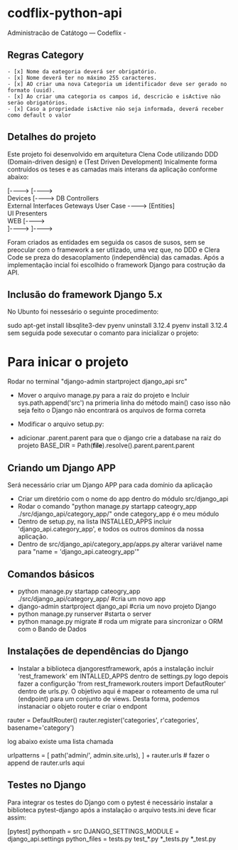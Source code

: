 # codflix-python-api


Administracão de Catátogo
— Codeflix -
 ## Regras Category
    - [x] Nome da eategoria deverá ser obrigatório.
    - [x] Nome deverá ter no máximo 255 caracteres.
    - [x] AO criar uma nova Categoria um identificador deve ser gerado no formato (uuid).
    - [x] Ao criar uma categoria os campos id, descricäo e isActive näo seräo obrigatórios.
    - [x] Caso a propriedade isActive näo seja informada, deverá receber como default o valor

## Detalhes do projeto
Este projeto foi desenvolvido em arquitetura Clena Code utilizando DDD (Domain-driven design) e (Test Driven Development) 
Inicalmente forma contruídos os teses e as camadas mais interans da aplicação conforme abaixo:

 [---->
                             [---->      
    Devices                                         [---->
    DB                              Controllers     
    External Interfaces             Geteways            User Case   ----> [Entities]    
    UI                              Presenters          
    WEB                                             [---->               
                             ]---->
 ]---->

Foram criados as entidades em seguida os casos de susos, sem se preocular com o framework a ser utlizado,
uma vez que, no DDD e Clera Code se preza do desacoplamento (independência) das camadas.
Após a implementação incial foi escolhido o framework Django para costrução da API.

## Inclusão do framework Django 5.x
No Ubunto foi nessesário o seguinte procedimento:

sudo apt-get install libsqlite3-dev
pyenv uninstall 3.12.4
pyenv install 3.12.4
sem seguida pode sexecutar o comanto para inicializar o projeto:

# Para inicar o projeto
Rodar no terminal "django-admin startproject django_api src"

* Mover o arquivo manage.py para a raiz do projeto  e 
 Incluir sys.path.append('src') na primeria linha do método main() 
 caso isso não seja feito o Django não encontrará os arquivos de forma correta

* Modificar o arquivo setup.py:
* adicionar .parent.parent para que o django crie a database na raiz do projeto
  BASE_DIR = Path(__file__).resolve().parent.parent.parent

## Criando um Django APP
Será necessário criar um Django APP para cada domínio da aplicação
* Criar um diretório com o nome do app dentro do módulo src/django_api 
* Rodar o comando "python manage.py startapp cateogry_app ./src/django_api/category_app/" onde category_app é o meu módulo
* Dentro de setup.py, na lista INSTALLED_APPS incluir 'django_api.category_app', e todos os outros domínos da nossa aplicação.
* Dentro de src/django_api/category_app/apps.py alterar variável name para "name = 'django_api.cateogry_app'" 

## Comandos básicos
* python manage.py startapp cateogry_app ./src/django_api/category_app/ #cria um novo app
* django-admin startproject django_api #cria um novo projeto Django
* python manage.py runserver #starta o server
* python manage.py migrate # roda um migrate para sincronizar o ORM com o Bando de Dados

## Instalações de dependências do Django
* Instalar a biblioteca djangorestframework, após a instalação incluir 'rest_framework' em INTALLED_APPS dentro de settings.py
  logo depois fazer a configurção 'from rest_framework.routers import DefautRouter' dentro de urls.py. O objetivo aqui é mapear o roteamento de uma rul (endpoint) para um conjunto de views.
  Desta forma, podemos instanaciar o objeto router e criar o endpont

rauter = DefaultRouter()
rauter.register('categories', r'categories', basename='category')

log abaixo existe uma lista chamada

urlpatterns = [
    path('admin/', admin.site.urls),
] + rauter.urls # fazer o append de rauter.urls aqui



## Testes no Django
Para integrar os testes do Django com o pytest é necessário instalar a biblioteca pytest-django
após a instalação o arquivo tests.ini deve ficar assim:

[pytest]
pythonpath = src
DJANGO_SETTINGS_MODULE = django_api.settings
python_files = tests.py test_*.py *_tests.py *_test.py


